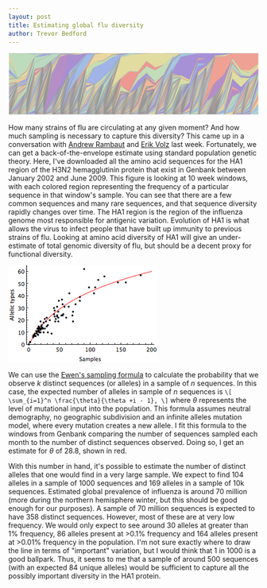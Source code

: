 ```yaml
---
layout: post
title: Estimating global flu diversity
author: Trevor Bedford
---
```


![](images/flu_turnover.png)

How many strains of flu are circulating at any given moment?  And how much sampling is necessary to capture this diversity?  This came up in a conversation with [Andrew Rambaut](http://tree.bio.ed.ac.uk/people/arambaut/) and [Erik Volz](http://www.erikvolz.info/) last week.  Fortunately, we can get a back-of-the-envelope estimate using standard population genetic theory.  Here, I've downloaded all the amino acid sequences for the HA1 region of the H3N2 hemagglutinin protein that exist in Genbank between January 2002 and June 2009.  This figure is looking at 10 week windows, with each colored region representing the frequency of a particular sequence in that window's sample.  You can see that there are a few common sequences and many rare sequences, and that sequence diversity rapidly changes over time.  The HA1 region is the region of the influenza genome most responsible for antigenic variation.  Evolution of HA1 is what allows the virus to infect people that have built up immunity to previous strains of flu.  Looking at amino acid diversity of HA1 will give an under-estimate of total genomic diversity of flu, but should be a decent proxy for functional diversity.

![](images/samples_vs_types.png)	

We can use the [Ewen's sampling formula](http://en.wikipedia.org/wiki/Ewens's_sampling_formula) to calculate the probability that we observe <i>k</i> distinct sequences (or alleles) in a sample of <i>n</i> sequences.  In this case, the expected number of alleles in sample of <i>n</i> sequences is
`\[ \sum_{i=1}^n \frac{\theta}{\theta +i - 1}, \]`
where <i>&theta;</i> represents the level of mutational input into the population.  This formula assumes neutral demography, no geographic subdivision and an infinite alleles mutation model, where every mutation creates a new allele.  I fit this formula to the windows from Genbank comparing the number of sequences sampled each month to the number of distinct sequences observed.  Doing so, I get an estimate for <i>&theta;</i> of 28.8, shown in red.

With this number in hand, it's possible to estimate the number of distinct alleles that one would find in a very large sample.  We expect to find 104 alleles in a sample of 1000 sequences and 169 alleles in a sample of 10k sequences.  Estimated global prevalence of influenza is around 70 million (more during the northern hemisphere winter, but this should be good enough for our purposes).  A sample of 70 million sequences is expected to have 358 distinct sequences.  However, most of these are at very low frequency.  We would only expect to see around 30 alleles at greater than 1% frequency, 86 alleles present at >0.1% frequency and 164 alleles present at >0.01% frequency in the population.  I'm not sure exactly where to draw the line in terms of "important" variation, but I would think that 1 in 1000 is a good ballpark.  Thus, it seems to me that a sample of around 500 sequences (with an expected 84 unique alleles) would be sufficient to capture all the possibly important diversity in the HA1 protein.


